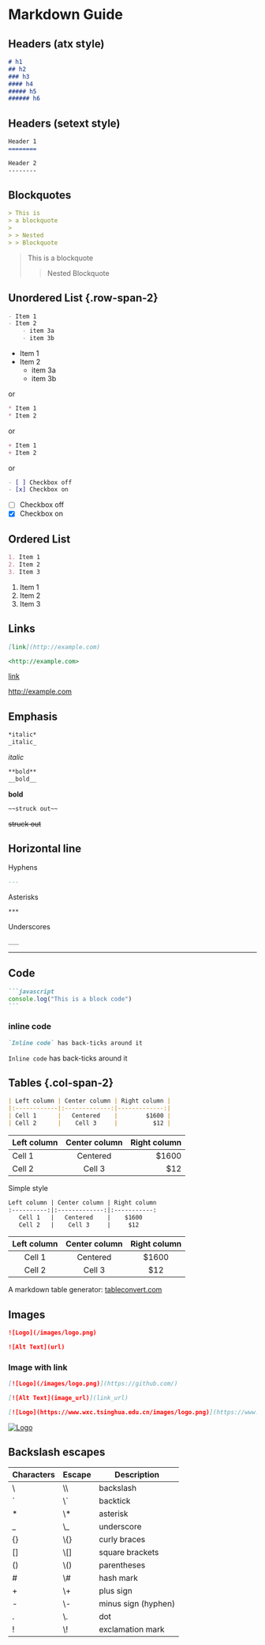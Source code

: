 # Markdown Guide

## Headers (atx style)

```markdown
# h1
## h2
### h3
#### h4
##### h5
###### h6
```

## Headers (setext style)

```markdown
Header 1
========
```

```markdown
Header 2
--------
```

## Blockquotes

```markdown
> This is
> a blockquote
>
> > Nested
> > Blockquote
```

> This is
> a blockquote
>
> > Nested
> > Blockquote

## Unordered List {.row-span-2}

```markdown
- Item 1
- Item 2
    - item 3a
    - item 3b
```

- Item 1
- Item 2
    - item 3a
    - item 3b

or

```markdown
* Item 1
* Item 2
```

or

```markdown
+ Item 1
+ Item 2
```

or

```markdown
- [ ] Checkbox off
- [x] Checkbox on
```

- [ ] Checkbox off
- [x] Checkbox on

## Ordered List

```markdown
1. Item 1
2. Item 2
3. Item 3
```

1. Item 1
2. Item 2
3. Item 3

## Links

```markdown
[link](http://example.com)

<http://example.com>
```

[link](http://example.com)

<http://example.com>

## Emphasis

```markdown
*italic*
_italic_
```

*italic*

```markdown
**bold**
__bold__
```

**bold**

```markdown
~~struck out~~
```

~~struck out~~

## Horizontal line

Hyphens

```markdown
---
```

Asterisks

```markdown
***
```

Underscores

```markdown
___
```

---

## Code

~~~markdown
```javascript
console.log("This is a block code")
```
~~~

### inline code

```markdown
`Inline code` has back-ticks around it
```

`Inline code` has back-ticks around it

## Tables {.col-span-2}

```markdown
| Left column | Center column | Right column |
|:------------|:-------------:|-------------:|
| Cell 1      |   Centered    |        $1600 |
| Cell 2      |    Cell 3     |          $12 |
```

| Left column | Center column | Right column |
|:------------|:-------------:|-------------:|
| Cell 1      |   Centered    |        $1600 |
| Cell 2      |    Cell 3     |          $12 |

Simple style

```markdown
Left column | Center column | Right column
:----------:|:-------------:|:-----------:
   Cell 1   |   Centered    |    $1600
   Cell 2   |    Cell 3     |     $12
```

Left column | Center column | Right column
:----------:|:-------------:|:-----------:
   Cell 1   |   Centered    |    $1600
   Cell 2   |    Cell 3     |     $12

A markdown table generator: [tableconvert.com](https://tableconvert.com/)

## Images

```markdown
![Logo](/images/logo.png)

![Alt Text](url)
```

### Image with link

```markdown
[![Logo](/images/logo.png)](https://github.com/)

[![Alt Text](image_url)](link_url)

[![Logo](https://www.wxc.tsinghua.edu.cn/images/logo.png)](https://www.wxc.tsinghua.edu.cn)
```

[![Logo](https://www.wxc.tsinghua.edu.cn/images/logo.png)](https://www.wxc.tsinghua.edu.cn)

## Backslash escapes

| Characters | Escape | Description |
|------------|--------|-------------|
| \\         | \\\\   | backslash   |
| \`         | \\\`   | backtick              |
| \*         | \\\*   | asterisk              |
| \_         | \\\_   | underscore            |
| \{\}       | \\\{\} | curly braces          |
| \[\]       | \\\[\] | square brackets       |
| \(\)       | \\\(\) | parentheses           |
| \#         | \\\#   | hash mark             |
| \+         | \\\+   | plus sign             |
| \-         | \\\-   | minus sign \(hyphen\) |
| \.         | \\\.   | dot                   |
| \!         | \\\!   | exclamation mark      |
